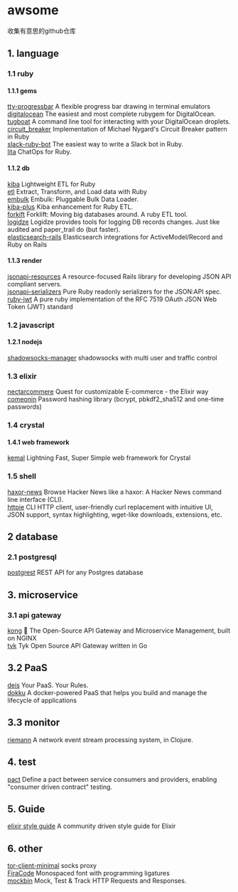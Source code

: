 # awsome
收集有意思的github仓库


## 1. language
### 1.1 ruby

#### 1.1.1 gems

[tty-progressbar](https://github.com/piotrmurach/tty-progressbar) A flexible progress bar drawing in terminal emulators  
[digitalocean](https://github.com/motdotla/digitalocean) The easiest and most complete rubygem for DigitalOcean.  
[tugboat](https://github.com/pearkes/tugboat)  A command line tool for interacting with your DigitalOcean droplets.  
[circuit_breaker](https://github.com/wsargent/circuit_breaker)  Implementation of Michael Nygard's Circuit Breaker pattern in Ruby  
[slack-ruby-bot](https://github.com/dblock/slack-ruby-bot)  The easiest way to write a Slack bot in Ruby.   
[lita](https://github.com/litaio/lita)  ChatOps for Ruby. 

#### 1.1.2 db

[kiba](https://github.com/thbar/kiba) Lightweight ETL for Ruby  
[etl](https://github.com/square/ETL) Extract, Transform, and Load data with Ruby  
[embulk](https://github.com/embulk/embulk) Embulk: Pluggable Bulk Data Loader.  
[kiba-plus](https://github.com/hooopo/kiba-plus) Kiba enhancement for Ruby ETL.  
[forkift](https://github.com/taskrabbit/forklift) Forklift: Moving big databases around. A ruby ETL tool.  
[logidze](https://github.com/palkan/logidze)  Logidze provides tools for logging DB records changes. Just like audited and paper_trail do (but faster).  
[elasticsearch-rails](https://github.com/elastic/elasticsearch-rails)  Elasticsearch integrations for ActiveModel/Record and Ruby on Rails  

#### 1.1.3 render

[jsonapi-resources](https://github.com/cerebris/jsonapi-resources) A resource-focused Rails library for developing JSON API compliant servers.  
[jsonapi-serializers](https://github.com/fotinakis/jsonapi-serializers) Pure Ruby readonly serializers for the JSON:API spec.  
[ruby-jwt](https://github.com/jwt/ruby-jwt)  A pure ruby implementation of the RFC 7519 OAuth JSON Web Token (JWT) standard  

### 1.2 javascript

#### 1.2.1 nodejs

[shadowsocks-manager](https://github.com/shadowsocks/shadowsocks-manager)  shadowsocks with multi user and traffic control  


### 1.3 elixir

[nectarcommere](https://github.com/lzpfmh/nectarcommerce)  Quest for customizable E-commerce - the Elixir way  
[comeonin](https://github.com/riverrun/comeonin) Password hashing library (bcrypt, pbkdf2_sha512 and one-time passwords)  

### 1.4 crystal

#### 1.4.1 web framework

[kemal](https://github.com/sdogruyol/kemal)  Lightning Fast, Super Simple web framework for Crystal  

### 1.5 shell

[haxor-news](https://github.com/donnemartin/haxor-news) Browse Hacker News like a haxor: A Hacker News command line interface (CLI).  
[httpie](https://github.com/jkbrzt/httpie)  CLI HTTP client, user-friendly curl replacement with intuitive UI, JSON support, syntax highlighting, wget-like downloads, extensions, etc.  

## 2 database

### 2.1 postgresql

[postgrest](https://github.com/begriffs/postgrest) REST API for any Postgres database  

## 3. microservice

### 3.1 api gateway

[kong](https://github.com/Mashape/kong)  🐒 The Open-Source API Gateway and Microservice Management, built on NGINX  
[tyk](https://github.com/TykTechnologies/tyk)  Tyk Open Source API Gateway written in Go  

## 3.2 PaaS

[deis](https://github.com/deis/deis)  Your PaaS. Your Rules.  
[dokku](https://github.com/dokku/dokku)  A docker-powered PaaS that helps you build and manage the lifecycle of applications  
## 3.3 monitor

[riemann](https://github.com/riemann/riemann)  A network event stream processing system, in Clojure.  

## 4. test

[pact](https://github.com/realestate-com-au/pact)  Define a pact between service consumers and providers, enabling "consumer driven contract" testing.  


## 5. Guide

[elixir style guide](https://github.com/niftyn8/elixir_style_guide) A community driven style guide for Elixir

## 6. other

[tor-client-minimal](https://github.com/derekhe/tor-client-minimal) socks proxy  
[FiraCode](https://github.com/tonsky/FiraCode) Monospaced font with programming ligatures  
[mockbin](https://github.com/Mashape/mockbin) Mock, Test & Track HTTP Requests and Responses.  
